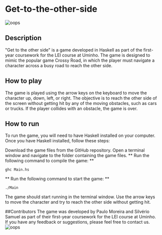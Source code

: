 # Get-to-the-other-side
![oops](https://github.com/OVerdadeiroPaulo/Get-to-the-other-side/blob/main/src/bmps/banner/0030.bmp)
## Description
"Get to the other side" is a game developed in Haskell as part of the first-year coursework for the LEI course at Uminho. The game is designed to mimic the popular game Crossy Road, in which the player must navigate a character across a busy road to reach the other side.

## How to play
The game is played using the arrow keys on the keyboard to move the character up, down, left, or right. The objective is to reach the other side of the screen without getting hit by any of the moving obstacles, such as cars or trucks. If the player collides with an obstacle, the game is over.

## How to run
To run the game, you will need to have Haskell installed on your computer. Once you have Haskell installed, follow these steps:

Download the game files from the GitHub repository.
Open a terminal window and navigate to the folder containing the game files.
** Run the following command to compile the game: **

```` ghc Main.hs ````

** Run the following command to start the game: **

```` ./Main ````


The game should start running in the terminal window. Use the arrow keys to move the character and try to reach the other side without getting hit.

##Contributors
The game was developed by Paulo Moreira and Silvério Samuel as part of their first-year coursework for the LEI course at Uminho. If you have any feedback or suggestions, please feel free to contact us.
![oops](https://github.com/OVerdadeiroPaulo/Get-to-the-other-side/blob/main/src/bmps/ESTILO3/Morte/0018.png)

